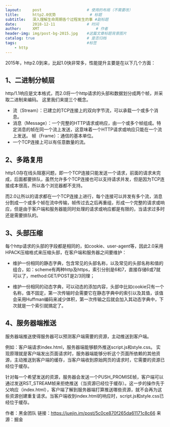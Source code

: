 ```yaml
---
layout:     post   				    # 使用的布局（不需要改）
title:      http2.0优势 				# 标题 
subtitle:   深入理解生命周期各个过程发生的事 #副标题
date:       2018-12-11 				# 时间
author:     XMT 						# 作者
header-img: img/post-bg-2015.jpg 	#这篇文章标题背景图片
catalog: true 						# 是否归档
tags:								#标签
    - http
---
```


2015年，http2.0到来，比起1.0快非常多，性能提升主要是在以下几个方面：
## 1、二进制分帧层
http/1.1响应是文本格式，而2.0将一个http请求的头部和数据划分成两个帧，并采取二进制来编码。
这里我们来提三个概念。  

* 流（Stream）：已建立的TCP连接上的双向字节流，可以承载一个或多个消息。
* 消息（Message）：一个完整的HTTP请求或响应，由一个或多个帧组成。特定消息的帧在同一个流上发送，这意味着一个HTTP请求或响应只能在一个流上发送。
帧（Frame）：通信的基本单位。
* 一个TCP连接上可以有任意数量的流。

## 2、多路复用
http1.0存在线头阻塞问题，即一个TCP连接只能发送一个请求，前面的请求未完成，后面都要排队，虽然允许多个TCP连接也可以支持请求并发，但是因为TCP连接成本很高，所以各个浏览器都不支持。 

而2.0让所以的请求都在一个TCP连接上进行，每个连接可以并发有多个流，消息分割成一个或多个帧在流中传输，帧传过去之后再重组，形成一个完整的请求或响应，但是由于客户端和服务器能同时处理的请求或响应都是有限的，当请求过多时还是需要排队的。  

## 3、头部压缩
每个http请求的头部的字段都是相同的，如cookie、user-agent等，因此2.0采用HPACK压缩格式来压缩头部，在客户端和服务器之间要维护：  
* 维护一份相同的静态字典，包含常见的头部名称，以及常见的头部名称和值的组合，如：scheme有两种http及https，索引分别是6和7，直接存储6或7就可以了，method:GET/POST是2/3同理； 

* 维护一份相同的动态字典，可以动态的添加内容，头部中比如cookie只有一个名称，值不固定，第一次传输时会需要它在静态字典中的索引以及其值，该值会采用Huffman编码来减少体积，第一次传输之后就会加入其动态字典中，下次就是一个索引就搞定了。

## 4、服务器端推送
服务器端推送使得服务器可以预测客户端需要的资源，主动推送到客户端。

例如：客户端请求index.html，服务器端能够额外推送script.js和style.css。 实现原理就是客户端发出页面请求时，服务器端能够分析这个页面所依赖的其他资源，主动推送到客户端的缓存，当客户端收到原始网页的请求时，它需要的资源已经位于缓存。  

针对每一个希望发送的资源，服务器会发送一个PUSH_PROMISE帧，客户端可以通过发送RST_STREAM帧来拒绝推送（当资源已经位于缓存）。这一步的操作先于父响应（index.html），客户端了解到服务器端打算推送哪些资源，就不会再为这些资源创建重复请求。当客户端收到index.html的响应时，script.js和style.css已经位于缓存。


作者：黑金团队
链接：https://juejin.im/post/5c0ce870f265da61171c8c66
来源：掘金
